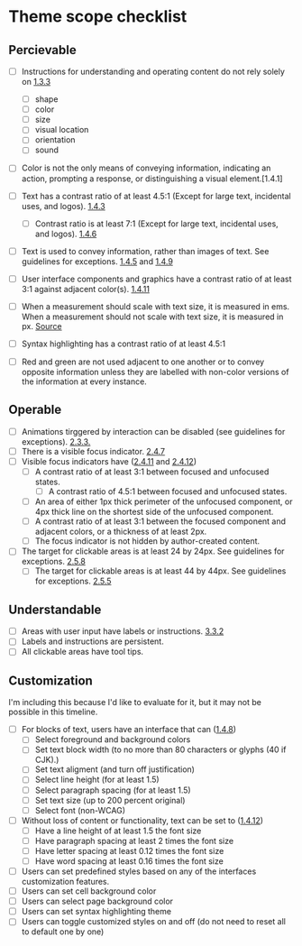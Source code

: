 # Theme scope checklist

## Percievable 

- [ ] Instructions for understanding and operating content do not rely solely on [1.3.3](https://www.w3.org/TR/WCAG22/#sensory-characteristics)
    - [ ] shape
    - [ ] color
    - [ ] size
    - [ ] visual location
    - [ ] orientation
    - [ ] sound
- [ ]  Color is not the only means of conveying information, indicating an action, prompting a response, or distinguishing a visual element.[1.4.1]
- [ ] Text has a contrast ratio of at least 4.5:1 (Except for large text, incidental uses, and logos). [1.4.3](https://www.w3.org/TR/WCAG22/#contrast-minimum)
    - [ ] Contrast ratio is at least 7:1 (Except for large text, incidental uses, and logos). [1.4.6](https://www.w3.org/TR/WCAG22/#contrast-enhanced)
- [ ] Text is used to convey information, rather than images of text. See guidelines for exceptions. [1.4.5](https://www.w3.org/TR/WCAG22/#images-of-text) and [1.4.9](https://www.w3.org/TR/WCAG22/#images-of-text-no-exception)
- [ ] User interface components and graphics have a contrast ratio of at least 3:1 against adjacent color(s). [1.4.11](https://www.w3.org/TR/WCAG22/#non-text-contrast)
- [ ] When a measurement should scale with text size, it is measured in ems. When a measurement should not scale with text size, it is measured in px. [Source](https://www.joshwcomeau.com/css/surprising-truth-about-pixels-and-accessibility/)
- [ ] Syntax highlighting has a contrast ratio of at least 4.5:1
- [ ] Red and green are not used adjacent to one another or to convey opposite information unless they are labelled with non-color versions of the information at every instance. 


## Operable

- [ ] Animations tirggered by interaction can be disabled (see guidelines for exceptions). [2.3.3.](https://www.w3.org/TR/WCAG22/#animation-from-interactions)
- [ ] There is a visible focus indicator. [2.4.7](https://www.w3.org/TR/WCAG22/#focus-visible)
- [ ] Visible focus indicators have ([2.4.11](https://www.w3.org/TR/WCAG22/#focus-appearance-minimum) and [2.4.12](https://www.w3.org/TR/WCAG22/#focus-appearance-enhanced))
    - [ ] A contrast ratio of at least 3:1 between focused and unfocused states. 
        - [ ] A contrast ratio of 4.5:1 between focused and unfocused states.
    - [ ] An area of either 1px thick perimeter of the unfocused component, or 4px thick line on the shortest side of the unfocused component.
    - [ ] A contrast ratio of at least 3:1 between the focused component and adjacent colors, or a thickness of at least 2px.
    - [ ] The focus indicator is not hidden by author-created content.
- [ ] The target for clickable areas is at least 24 by 24px. See guidelines for exceptions. [2.5.8](https://www.w3.org/TR/WCAG22/#target-size-minimum) 
    - [ ] The target for clickable areas is at least 44 by 44px. See guidelines for exceptions. [2.5.5](https://www.w3.org/TR/WCAG22/#target-size-enhanced) 

## Understandable

- [ ] Areas with user input have labels or instructions. [3.3.2](https://www.w3.org/TR/WCAG22/#labels-or-instructions)
- [ ] Labels and instructions are persistent.
- [ ] All clickable areas have tool tips.

## Customization

I'm including this because I'd like to evaluate for it, but it may not be possible in this timeline.

- [ ] For blocks of text, users have an interface that can ([1.4.8](https://www.w3.org/TR/WCAG22/#visual-presentation))
    - [ ] Select foreground and background colors
    - [ ] Set text block width (to no more than 80 characters or glyphs (40 if CJK).)
    - [ ] Set text aligment (and turn off justification)
    - [ ] Select line height (for at least 1.5)
    - [ ] Select paragraph spacing (for at least 1.5)
    - [ ] Set text size (up to 200 percent original)
    - [ ] Select font (non-WCAG)
- [ ] Without loss of content or functionality, text can be set to ([1.4.12](https://www.w3.org/TR/WCAG22/#text-spacing))
    - [ ] Have a line height of at least 1.5 the font size
    - [ ] Have paragraph spacing at least 2 times the font size
    - [ ] Have letter spacing at least 0.12 times the font size
    - [ ] Have word spacing at least 0.16 times the font size
- [ ] Users can set predefined styles based on any of the interfaces customization features.
- [ ] Users can set cell background color 
- [ ] Users can select page background color
- [ ] Users can set syntax highlighting theme
- [ ] Users can toggle customized styles on and off (do not need to reset all to default one by one)